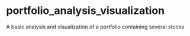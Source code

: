 # portfolio_analysis_visualization
A basic analysis and visualization of a portfolio containing several stocks
